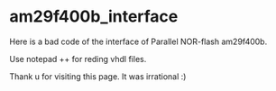 # am29f400b_interface
Here is a bad code of the interface of Parallel NOR-flash am29f400b.

Use notepad ++ for reding vhdl files.

Thank u for visiting this page. It was irrational :)
